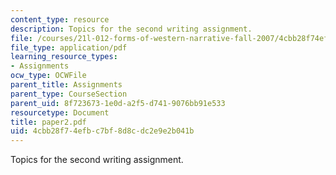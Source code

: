 ```yaml
---
content_type: resource
description: Topics for the second writing assignment.
file: /courses/21l-012-forms-of-western-narrative-fall-2007/4cbb28f74efbc7bf8d8cdc2e9e2b041b_paper2.pdf
file_type: application/pdf
learning_resource_types:
- Assignments
ocw_type: OCWFile
parent_title: Assignments
parent_type: CourseSection
parent_uid: 8f723673-1e0d-a2f5-d741-9076bb91e533
resourcetype: Document
title: paper2.pdf
uid: 4cbb28f7-4efb-c7bf-8d8c-dc2e9e2b041b
---
```

Topics for the second writing assignment.


